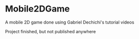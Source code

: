 # Mobile2DGame
A mobile 2D game done using Gabriel Dechichi's tutorial videos

Project finished, but not published anywhere
